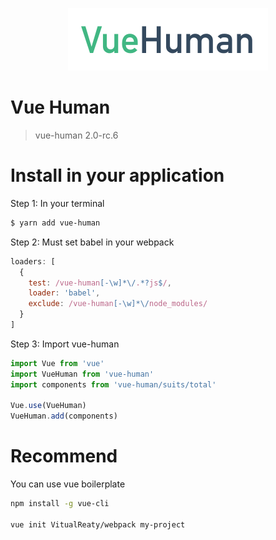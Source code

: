<p align="center"><img width="320" src="docs/vue-human.jpg"></p>

# Vue Human

> vue-human 2.0-rc.6

# Install in your application

Step 1: In your terminal

``` bash
$ yarn add vue-human
```

Step 2: Must set babel in your webpack

``` javascript
loaders: [
  {
    test: /vue-human[-\w]*\/.*?js$/,
    loader: 'babel',
    exclude: /vue-human[-\w]*\/node_modules/
  }
]
```

Step 3: Import vue-human

``` javascript
import Vue from 'vue'
import VueHuman from 'vue-human'
import components from 'vue-human/suits/total'

Vue.use(VueHuman)
VueHuman.add(components)
```

# Recommend

You can use vue boilerplate

``` bash
npm install -g vue-cli

vue init VitualReaty/webpack my-project
```
